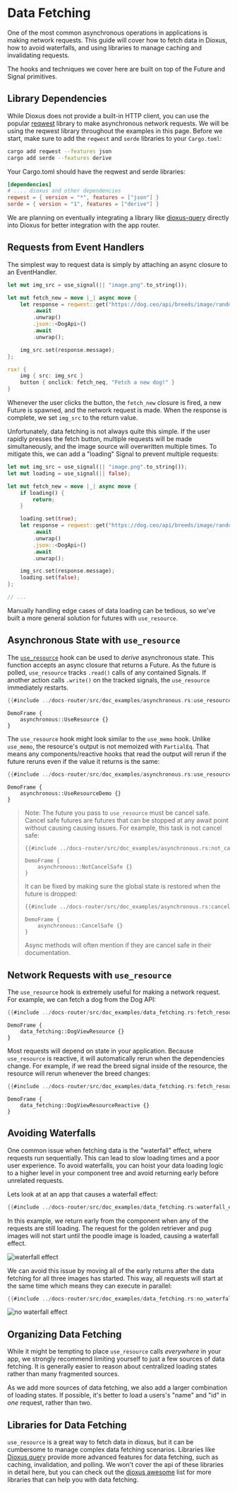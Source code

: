 # Data Fetching

One of the most common asynchronous operations in applications is making network requests. This guide will cover how to fetch data in Dioxus, how to avoid waterfalls, and using libraries to manage caching and invalidating requests.

The hooks and techniques we cover here are built on top of the Future and Signal primitives.

## Library Dependencies

While Dioxus does not provide a built-in HTTP client, you can use the popular [reqwest](https://docs.rs/reqwest/latest/reqwest/) library to make asynchronous network requests. We will be using the reqwest library throughout the examples in this page. Before we start, make sure to add the `reqwest` and `serde` libraries to your `Cargo.toml`:

```sh
cargo add reqwest --features json
cargo add serde --features derive
```

Your Cargo.toml should have the reqwest and serde libraries:
```toml
[dependencies]
# .... dioxus and other dependencies
reqwest = { version = "*", features = ["json"] }
serde = { version = "1", features = ["derive"] }
```

We are planning on eventually integrating a library like [dioxus-query](https://crates.io/crates/dioxus-query) directly into Dioxus for better integration with the app router.

## Requests from Event Handlers

The simplest way to request data is simply by attaching an async closure to an EventHandler.

```rust
let mut img_src = use_signal(|| "image.png".to_string());

let mut fetch_new = move |_| async move {
    let response = reqwest::get("https://dog.ceo/api/breeds/image/random")
        .await
        .unwrap()
        .json::<DogApi>()
        .await
        .unwrap();

    img_src.set(response.message);
};

rsx! {
    img { src: img_src }
    button { onclick: fetch_neq, "Fetch a new dog!" }
}
```

Whenever the user clicks the button, the `fetch_new` closure is fired, a new Future is spawned, and the network request is made. When the response is complete, we set `img_src` to the return value.

Unfortunately, data fetching is not always quite this simple. If the user rapidly presses the fetch button, multiple requests will be made simultaneously, and the image source will overwritten multiple times. To mitigate this, we can add a "loading" Signal to prevent multiple requests:

```rust
let mut img_src = use_signal(|| "image.png".to_string());
let mut loading = use_signal(|| false);

let mut fetch_new = move |_| async move {
    if loading() {
        return;
    }

    loading.set(true);
    let response = reqwest::get("https://dog.ceo/api/breeds/image/random")
        .await
        .unwrap()
        .json::<DogApi>()
        .await
        .unwrap();

    img_src.set(response.message);
    loading.set(false);
};

// ...
```

Manually handling edge cases of data loading can be tedious, so we've built a more general solution for futures with `use_resource`.

## Asynchronous State with `use_resource`

The [`use_resource`](https://docs.rs/dioxus-hooks/latest/dioxus_hooks/fn.use_resource.html) hook can be used to *derive* asynchronous state. This function accepts an async closure that returns a Future. As the future is polled, `use_resource` tracks `.read()` calls of any contained Signals. If another action calls `.write()` on the tracked signals, the `use_resource` immediately restarts.

```rust
{{#include ../docs-router/src/doc_examples/asynchronous.rs:use_resource}}
```

```inject-dioxus
DemoFrame {
    asynchronous::UseResource {}
}
```

The `use_resource` hook might look similar to the `use_memo` hook. Unlike `use_memo`, the resource's output is not memoized with `PartialEq`. That means any components/reactive hooks that read the output will rerun if the future reruns even if the value it returns is the same:

```rust
{{#include ../docs-router/src/doc_examples/asynchronous.rs:use_resource_memo}}
```

```inject-dioxus
DemoFrame {
    asynchronous::UseResourceDemo {}
}
```

> Note: The future you pass to `use_resource` must be cancel safe. Cancel safe futures are futures that can be stopped at any await point without causing causing issues. For example, this task is not cancel safe:
>
> ```rust
> {{#include ../docs-router/src/doc_examples/asynchronous.rs:not_cancel_safe}}
> ```
>
>
> ```inject-dioxus
> DemoFrame {
>     asynchronous::NotCancelSafe {}
> }
> ```
>
> It can be fixed by making sure the global state is restored when the future is dropped:
> ```rust
> {{#include ../docs-router/src/doc_examples/asynchronous.rs:cancel_safe}}
> ```
>
> ```inject-dioxus
> DemoFrame {
>     asynchronous::CancelSafe {}
> }
> ```
>
> Async methods will often mention if they are cancel safe in their documentation.

## Network Requests with `use_resource`

The `use_resource` hook is extremely useful for making a network request. For example, we can fetch a dog from the Dog API:

```rust
{{#include ../docs-router/src/doc_examples/data_fetching.rs:fetch_resource}}
```

```inject-dioxus
DemoFrame {
    data_fetching::DogViewResource {}
}
```

Most requests will depend on state in your application. Because `use_resource` is reactive, it will automatically rerun when the dependencies change. For example, if we read the breed signal inside of the resource, the resource will rerun whenever the breed changes:

```rust
{{#include ../docs-router/src/doc_examples/data_fetching.rs:fetch_resource_reactive}}
```

```inject-dioxus
DemoFrame {
    data_fetching::DogViewResourceReactive {}
}
```

## Avoiding Waterfalls

One common issue when fetching data is the "waterfall" effect, where requests run sequentially. This can lead to slow loading times and a poor user experience. To avoid waterfalls, you can hoist your data loading logic to a higher level in your component tree and avoid returning early before unrelated requests.

Lets look at at an app that causes a waterfall effect:

```rust
{{#include ../docs-router/src/doc_examples/data_fetching.rs:waterfall_effect}}
```

In this example, we return early from the component when any of the requests are still loading. The request for the golden retriever and pug images will not start until the poodle image is loaded, causing a waterfall effect.

![waterfall effect](/assets/07/waterfall_effect.png)

We can avoid this issue by moving all of the early returns after the data fetching for all three images has started. This way, all requests will start at the same time which means they can execute in parallel:

```rust
{{#include ../docs-router/src/doc_examples/data_fetching.rs:no_waterfall_effect}}
```

![no waterfall effect](/assets/07/no_waterfall_effect.png)

## Organizing Data Fetching

While it might be tempting to place `use_resource` calls *everywhere* in your app, we strongly recommend limiting yourself to just a few sources of data fetching. It is generally easier to reason about centralized loading states rather than many fragmented sources.

As we add more sources of data fetching, we also add a larger combination of loading states. If possible, it's better to load a users's "name" and "id" in *one* request, rather than two.

## Libraries for Data Fetching

`use_resource` is a great way to fetch data in dioxus, but it can be cumbersome to manage complex data fetching scenarios. Libraries like [Dioxus query](https://docs.rs/dioxus-query/latest/dioxus_query/) provide more advanced features for data fetching, such as caching, invalidation, and polling. We won't cover the api of these libraries in detail here, but you can check out the [dioxus awesome](https://dioxuslabs.com/awesome/) list for more libraries that can help you with data fetching.

